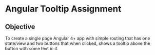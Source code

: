 # Angular Tooltip Assignment

## Objective

To create a single page Angular 4+ app with simple routing that has one state/view and two buttons that when clicked, shows a tooltip above the button with some text in it. 


